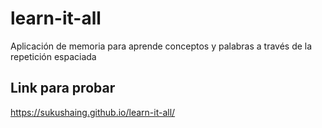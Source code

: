 # learn-it-all

Aplicación de memoria para aprende conceptos y palabras a través de la repetición espaciada

## Link para probar
https://sukushaing.github.io/learn-it-all/